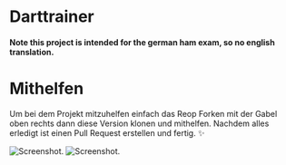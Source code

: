# Darttrainer

#### Note this project is intended for the german ham exam, so no english translation.

# Mithelfen
Um bei dem Projekt mitzuhelfen einfach das Reop Forken mit der Gabel oben rechts dann diese Version klonen und mithelfen.
Nachdem alles erledigt ist einen Pull Request erstellen und fertig. :sparkles:


![Screenshot.](https://github.com/Konradrundfunk/Amateurfunktrainer/blob/main/assets/screenshots/questionscreen.png)
![Screenshot.](https://github.com/Konradrundfunk/Amateurfunktrainer/blob/main/assets/screenshots/chapterscreen.png)
